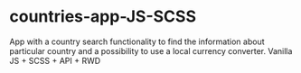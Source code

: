 # countries-app-JS-SCSS
App with a country search functionality to find the information about particular country and a possibility to use a local currency converter. Vanilla JS + SCSS + API + RWD
